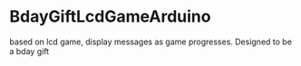 # BdayGiftLcdGameArduino


based on lcd game, display messages as game progresses. Designed to be a bday gift
